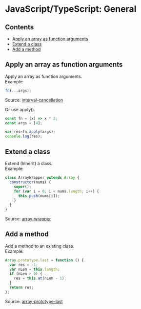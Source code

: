 JavaScript/TypeScript: General
================================

## Contents

  - [Apply an array as function arguments](general.md#apply-an-array-as-function-arguments)
  - [Extend a class](general.md#extend-a-class)
  - [Add a method](general.md#add-a-method)

## Apply an array as function arguments

Apply an array as function arguments.<br />
Example:

```js
fn(...args);
```
Source: [interval-cancellation](https://github.com/easai/interval-cancellation/blob/main/index.js)

Or use apply().
```js
const fn = (x) => x * 2;
const args = [4];

var res=fn.apply(args);
console.log(res);
```

## Extend a class

Extend (Inherit) a class.<br />
Example:

```js
class ArrayWrapper extends Array {
  constructor(nums) {
    super();
    for (var i = 0; i < nums.length; i++) {
      this.push(nums[i]);
    }
  }
}
```
Source: [array-wrapper](https://github.com/easai/array-wrapper/blob/main/script.js)


## Add a method

Add a method to an existing class.<br />
Example:

```js
Array.prototype.last = function () {
  var res = -1;
  var nLen = this.length;
  if (nLen > 0) {
    res = this.at(nLen - 1);
  }
  return res;
};
```
Source: [array-prototype-last](https://github.com/easai/array-prototype-last/blob/main/index.js)